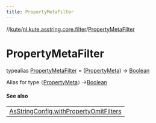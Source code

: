 ```yaml
---
title: PropertyMetaFilter
---
```

//[kute](../../../index.html)/[nl.kute.asstring.core.filter](../index.html)/[PropertyMetaFilter](index.html)



# PropertyMetaFilter

typealias [PropertyMetaFilter](index.html) = ([PropertyMeta](../../nl.kute.asstring.property.meta/-property-meta/index.html)) -&gt; [Boolean](https://kotlinlang.org/api/latest/jvm/stdlib/kotlin/-boolean/index.html)

Alias for type `(`[PropertyMeta](../../nl.kute.asstring.property.meta/-property-meta/index.html)`)` ->[Boolean](https://kotlinlang.org/api/latest/jvm/stdlib/kotlin/-boolean/index.html)



#### See also


| |
|---|
| [AsStringConfig.withPropertyOmitFilters](../../nl.kute.asstring.config/-as-string-config/with-property-omit-filters.html) |

